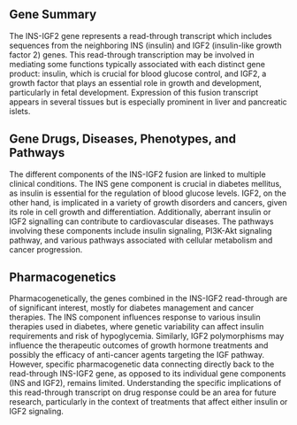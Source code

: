 ## Gene Summary
The INS-IGF2 gene represents a read-through transcript which includes sequences from the neighboring INS (insulin) and IGF2 (insulin-like growth factor 2) genes. This read-through transcription may be involved in mediating some functions typically associated with each distinct gene product: insulin, which is crucial for blood glucose control, and IGF2, a growth factor that plays an essential role in growth and development, particularly in fetal development. Expression of this fusion transcript appears in several tissues but is especially prominent in liver and pancreatic islets.

## Gene Drugs, Diseases, Phenotypes, and Pathways
The different components of the INS-IGF2 fusion are linked to multiple clinical conditions. The INS gene component is crucial in diabetes mellitus, as insulin is essential for the regulation of blood glucose levels. IGF2, on the other hand, is implicated in a variety of growth disorders and cancers, given its role in cell growth and differentiation. Additionally, aberrant insulin or IGF2 signalling can contribute to cardiovascular diseases. The pathways involving these components include insulin signaling, PI3K-Akt signaling pathway, and various pathways associated with cellular metabolism and cancer progression. 

## Pharmacogenetics
Pharmacogenetically, the genes combined in the INS-IGF2 read-through are of significant interest, mostly for diabetes management and cancer therapies. The INS component influences response to various insulin therapies used in diabetes, where genetic variability can affect insulin requirements and risk of hypoglycemia. Similarly, IGF2 polymorphisms may influence the therapeutic outcomes of growth hormone treatments and possibly the efficacy of anti-cancer agents targeting the IGF pathway. However, specific pharmacogenetic data connecting directly back to the read-through INS-IGF2 gene, as opposed to its individual gene components (INS and IGF2), remains limited. Understanding the specific implications of this read-through transcript on drug response could be an area for future research, particularly in the context of treatments that affect either insulin or IGF2 signaling.